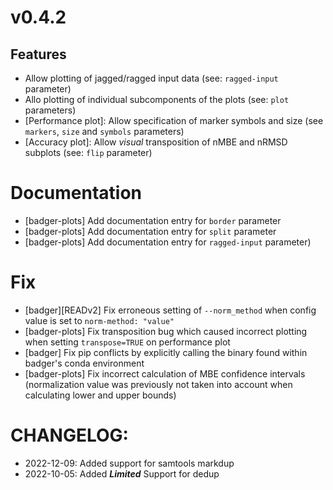 # v0.4.2
## Features
- Allow plotting of jagged/ragged input data (see: `ragged-input` parameter)
- Allo plotting of individual subcomponents of the plots (see: `plot` parameters)
- [Performance plot]: Allow specification of marker symbols and size (see `markers`, `size` and `symbols` parameters)
- [Accuracy plot]: Allow *visual* transposition of nMBE and nRMSD subplots (see: `flip` parameter)
# Documentation
- [badger-plots] Add documentation entry for `border` parameter
- [badger-plots] Add documentation entry for `split` parameter
- [badger-plots] Add documentation entry for `ragged-input` parameter)
# Fix
- [badger][READv2] Fix erroneous setting of `--norm_method` when config value is set to `norm-method: "value"`
- [badger-plots] Fix transposition bug which caused incorrect plotting when setting `transpose=TRUE` on performance plot
- [badger] Fix pip conflicts by explicitly calling the binary found within badger's conda environment
- [badger-plots] Fix incorrect calculation of MBE confidence intervals (normalization value was previously not taken into account when calculating lower and upper bounds)

# CHANGELOG:
 - 2022-12-09: Added support for samtools markdup
 - 2022-10-05: Added ***Limited*** Support for dedup 

